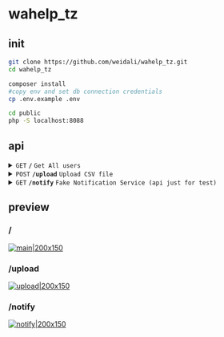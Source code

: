 # wahelp_tz


## init
```bash
git clone https://github.com/weidali/wahelp_tz.git
cd wahelp_tz

composer install
#copy env and set db connection credentials
cp .env.example .env

cd public
php -S localhost:8088
```


## api
<details>
 <summary><code>GET</code> <code><b>/</b></code> <code>Get All users</code></summary>

##### Parameters
> `none`

##### Responses
> | http code     | content-type                      | response                                                            |
> |---------------|-----------------------------------|---------------------------------------------------------------------|
> | `200`         | `application/json`                | `[{"id": 1,"number": "978978978",}, ...]`                           |
> | `404`         | `application/json`                | `{"success":false,"message":"Route not found"}`                     |

##### Example cURL
> ```bash
>  curl -X GET -H "Content-Type: application/json" http://localhost:8088/
> ```
</details>
<details>
 <summary><code>POST</code> <code><b>/upload</b></code> <code>Upload CSV file</code></summary>

##### Parameters 
> | name        |  type      | data type      | description                                          |
> |-------------|------------|----------------|------------------------------------------------------|
> | `file`      |  required  | file           | CSV file                                             |

##### Responses
> | http code     | content-type                      | response                                                             |
> |---------------|-----------------------------------|----------------------------------------------------------------------|
> | `200`         | `application/json`                | `{"inserted":<COUNT>,"errors":<COUNT>}`                              |
> | `400`         | `application/json`                | `{"success":false,"message":"File upload failed","error_code":null}` |
> | `500`         | `application/json`                | `{"success":false,"message":"Failed to save file","error_code":null}`|

##### Example cURL
> ```bash
> curl -X POST -F "file=@path/to/csv/file.csv" http://localhost:8088/upload
> ```
</details>
<details>
 <summary><code>GET</code> <code><b>/notify</b></code> <code>Fake Notification Service (api just for test)</code></summary>

##### Parameters 
> `none`

##### Responses
> | http code     | content-type                      | response                                                             |
> |---------------|-----------------------------------|----------------------------------------------------------------------|
> | `200`         | `application/json`                | `{"success":true,"message":"Notification process completed.","data":{"notification_id":11,"sent":10001,"errors":0}}` |

##### Example cURL
> ```bash
> curl -X GET -H "Content-Type: application/json" http://localhost:8088/notify
> ```
</details>


## preview
### /
[![main|200x150](https://i.postimg.cc/1tWjbwcF/temp-Image-OJUf-E9.avif)](https://postimg.cc/k6bsbVHM)

### /upload
[![upload|200x150](https://i.postimg.cc/zBPxx58S/temp-Image72jcf-D.avif)](https://postimg.cc/tZWdgK1Y)

### /notify
[![notify|200x150](https://i.postimg.cc/nhkC8hgx/temp-Imagez-USWZk.avif)](https://postimg.cc/tssXWp9v)
